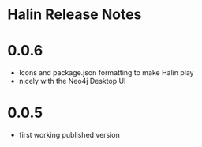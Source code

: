 # Halin Release Notes

# 0.0.6

- Icons and package.json formatting to make Halin play
- nicely with the Neo4j Desktop UI

# 0.0.5

- first working published version
